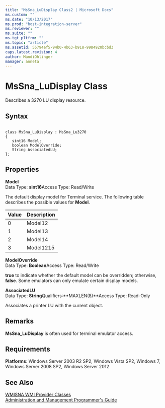 ```yaml
---
title: "MsSna_LuDisplay Class2 | Microsoft Docs"
ms.custom: ""
ms.date: "10/13/2017"
ms.prod: "host-integration-server"
ms.reviewer: ""
ms.suite: ""
ms.tgt_pltfrm: ""
ms.topic: "article"
ms.assetid: 55794ef5-94b0-4b63-b918-9984920bcbd3
caps.latest.revision: 4
author: MandiOhlinger
manager: anneta
---
```

# MsSna_LuDisplay Class
Describes a 3270 LU display resource.  
  
## Syntax  
  
```  
  
class MsSna_LuDisplay : MsSna_Lu3270  
{  
   sint16 Model;  
   boolean ModelOverride;  
   String AssociatedLU;  
};  
```  
  
## Properties  
 **Model**  
 Data Type: **sint16**Access Type: Read/Write  
  
 The default display model for Terminal service. The following table describes the possible values for **Model**.  
  
|Value|Description|  
|-----------|-----------------|  
|0|Model12|  
|1|Model13|  
|2|Model14|  
|3|Model1215|  
  
 **ModelOverride**  
 Data Type: **Boolean**Access Type: Read/Write  
  
 **true** to indicate whether the default model can be overridden; otherwise, **false**. Some emulators can only emulate certain display models.  
  
 **AssociatedLU**  
 Data Type: **String**Qualifiers:**MAXLEN(8)**Access Type: Read-Only  
  
 Associates a printer LU with the current object.  
  
## Remarks  
 **MsSna_LuDisplay** is often used for terminal emulator access.  
  
## Requirements  
 **Platforms**: Windows Server 2003 R2 SP2, Windows Vista SP2, Windows 7, Windows Server 2008 SP2, Windows Server 2012  
  
## See Also  
 [WMISNA WMI Provider Classes](../core/wmisna-wmi-provider-classes.md)   
 [Administration and Management Programmer's Guide](../Topic/Administration%20and%20Management%20Programmer's%20Guide1.md)